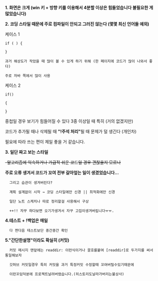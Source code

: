<!--사람마다 성향, 스타일이 다르듯이 꼭 뭔가 해야 된다가 없다
물론 괴랄 하지 않으면
++ 이문서는 주로 생산적인 얘기가 되지 않을 수 있습니다-->


 <strong>1. 화면은 크게 (win 키 + 방향 키를 이용해서 4분할 이상은 힘들었습니다 불필요한 게 많았습니다)</strong>

 <strong>2. 코딩 스타일 때문에 주로 컴파일이 안되고 그러진 않는다 (몇몇 최신 언어들 예외)</strong>

케이스 1

    if ( ) {

    }

    과거 해상도가 작았을 때 많이 볼 수 있게 하기 위해 (한 페이지에 코드가 많이 나와서 좋다)

    주로 자바 쪽에서 많이 사용

케이스 2

    if()

    {

    }

   중첩일 경우 보기가 힘들어질 수 있다 3중 이상일 때 특히 (거의 없겠지만)<br>

   코드가 추가될 때나 삭제될 때 <strong>"!주석 처리"</strong>될 때 문제가 덜 생긴다 (개인차)<br>

   필요에 따라 쓰는 편이 제일 좋을 거 같습니다.<br>

   <strong>3. 일단 짜고 보는 스타일</strong>

   <del>~~-알고리즘에 익숙하거나 가급적 쉬운 코드일 경우 괜찮을지 모르나~~</del>

   <strong>주로 오류 생겨서 코드가 꼬여 전부 갈아엎는 일이 생겼었습니다...</strong>

      그리고 습관이 생겨버린다?
      
      계획 설계없이 시작 → 코딩 스타일에만 신경 || 최적화에만 신경
      
      일단 노트 스케치나 따로 정리할걸 사용해서 구상

      ++!! 자꾸 하다보면 오기가생겨서 자꾸 고집이생겨버립니다ㅠㅠ.

   <strong>4.테스트 + !백업은 매일</strong>

      다 짠다음 테스트보단 중간중간 확인 

   <strong>5."간단한설명"이라도 확실히 (커밋)</strong>
   
      커밋 메시지 맨앞에는 readdir: 이런식이거나 괄호를붙여 [readdir]로 두가지를 써서 통일해보자
   
      깃허브 커밋일경우 특히 커밋을 과거 특정커밋 수정할때 꼬여버릴수있기때문에

      이런꼬임덕분에 프로젝트날려버렸습니다.(히스토리도날라가버리는불상사)
    
    
 <!--+ 아래사람이 ~씨 ->하대 무조건 요체 -> 하대체 (기본버릇) -->
